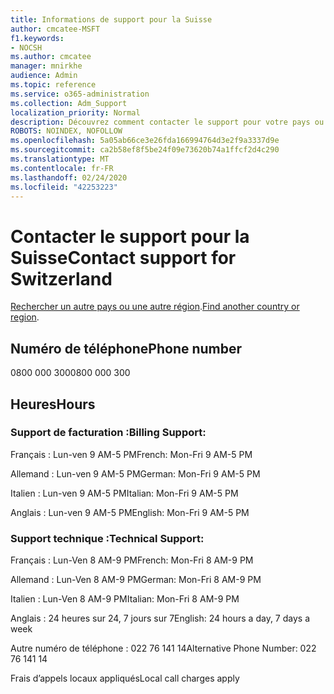 ```yaml
---
title: Informations de support pour la Suisse
author: cmcatee-MSFT
f1.keywords:
- NOCSH
ms.author: cmcatee
manager: mnirkhe
audience: Admin
ms.topic: reference
ms.service: o365-administration
ms.collection: Adm_Support
localization_priority: Normal
description: Découvrez comment contacter le support pour votre pays ou région.
ROBOTS: NOINDEX, NOFOLLOW
ms.openlocfilehash: 5a05ab66ce3e26fda166994764d3e2f9a3337d9e
ms.sourcegitcommit: ca2b58ef8f5be24f09e73620b74a1ffcf2d4c290
ms.translationtype: MT
ms.contentlocale: fr-FR
ms.lasthandoff: 02/24/2020
ms.locfileid: "42253223"
---
```

# <a name="contact-support-for-switzerland"></a><span data-ttu-id="4f2aa-103">Contacter le support pour la Suisse</span><span class="sxs-lookup"><span data-stu-id="4f2aa-103">Contact support for Switzerland</span></span>

<span data-ttu-id="4f2aa-104">[Rechercher un autre pays ou une autre région](../contact-support-for-business-products.md).</span><span class="sxs-lookup"><span data-stu-id="4f2aa-104">[Find another country or region](../contact-support-for-business-products.md).</span></span>

## <a name="phone-number"></a><span data-ttu-id="4f2aa-105">Numéro de téléphone</span><span class="sxs-lookup"><span data-stu-id="4f2aa-105">Phone number</span></span>
<span data-ttu-id="4f2aa-106">0800 000 300</span><span class="sxs-lookup"><span data-stu-id="4f2aa-106">0800 000 300</span></span>

## <a name="hours"></a><span data-ttu-id="4f2aa-107">Heures</span><span class="sxs-lookup"><span data-stu-id="4f2aa-107">Hours</span></span>
### <a name="billing-support"></a><span data-ttu-id="4f2aa-108">Support de facturation :</span><span class="sxs-lookup"><span data-stu-id="4f2aa-108">Billing Support:</span></span>

<span data-ttu-id="4f2aa-109">Français : Lun-ven 9 AM-5 PM</span><span class="sxs-lookup"><span data-stu-id="4f2aa-109">French: Mon-Fri 9 AM-5 PM</span></span>

<span data-ttu-id="4f2aa-110">Allemand : Lun-ven 9 AM-5 PM</span><span class="sxs-lookup"><span data-stu-id="4f2aa-110">German: Mon-Fri 9 AM-5 PM</span></span>

<span data-ttu-id="4f2aa-111">Italien : Lun-ven 9 AM-5 PM</span><span class="sxs-lookup"><span data-stu-id="4f2aa-111">Italian: Mon-Fri 9 AM-5 PM</span></span>

<span data-ttu-id="4f2aa-112">Anglais : Lun-ven 9 AM-5 PM</span><span class="sxs-lookup"><span data-stu-id="4f2aa-112">English: Mon-Fri 9 AM-5 PM</span></span>

### <a name="technical-support"></a><span data-ttu-id="4f2aa-113">Support technique :</span><span class="sxs-lookup"><span data-stu-id="4f2aa-113">Technical Support:</span></span>

<span data-ttu-id="4f2aa-114">Français : Lun-Ven 8 AM-9 PM</span><span class="sxs-lookup"><span data-stu-id="4f2aa-114">French: Mon-Fri 8 AM-9 PM</span></span>

<span data-ttu-id="4f2aa-115">Allemand : Lun-Ven 8 AM-9 PM</span><span class="sxs-lookup"><span data-stu-id="4f2aa-115">German: Mon-Fri 8 AM-9 PM</span></span>

<span data-ttu-id="4f2aa-116">Italien : Lun-Ven 8 AM-9 PM</span><span class="sxs-lookup"><span data-stu-id="4f2aa-116">Italian: Mon-Fri 8 AM-9 PM</span></span>

<span data-ttu-id="4f2aa-117">Anglais : 24 heures sur 24, 7 jours sur 7</span><span class="sxs-lookup"><span data-stu-id="4f2aa-117">English: 24 hours a day, 7 days a week</span></span>

<span data-ttu-id="4f2aa-118">Autre numéro de téléphone : 022 76 141 14</span><span class="sxs-lookup"><span data-stu-id="4f2aa-118">Alternative Phone Number: 022 76 141 14</span></span>

<span data-ttu-id="4f2aa-119">Frais d’appels locaux appliqués</span><span class="sxs-lookup"><span data-stu-id="4f2aa-119">Local call charges apply</span></span>